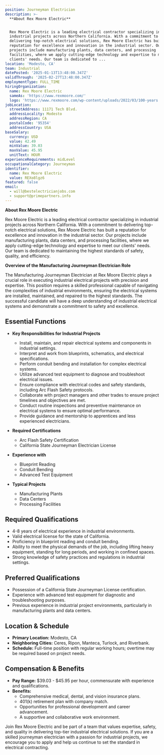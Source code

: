 ```yaml
---
position: Journeyman Electrician
description: >-
  **About Rex Moore Electric**


  Rex Moore Electric is a leading electrical contractor specializing in
  industrial projects across Northern California. With a commitment to
  delivering top-notch electrical solutions, Rex Moore Electric has built a
  reputation for excellence and innovation in the industrial sector. Our
  projects include manufacturing plants, data centers, and processing
  facilities, where we apply cutting-edge technology and expertise to meet our
  clients' needs. Our team is dedicated to ...
location: 'Modesto, CA'
team: Industrial
datePosted: '2025-01-13T13:48:00.347Z'
validThrough: '2025-02-27T13:48:00.347Z'
employmentType: FULL_TIME
hiringOrganization:
  name: Rex Moore Electric
  sameAs: 'https://www.rexmoore.com/'
  logo: 'https://www.rexmoore.com/wp-content/uploads/2022/03/100-years.png'
jobLocation:
  streetAddress: 11171 Tech Blvd.
  addressLocality: Modesto
  addressRegion: CA
  postalCode: '95354'
  addressCountry: USA
baseSalary:
  currency: USD
  value: 42.49
  minValue: 39.03
  maxValue: 45.95
  unitText: HOUR
experienceRequirements: midLevel
occupationalCategory: Journeyman
identifier:
  name: Rex Moore Electric
  value: REXo8lgz6
featured: false
email:
  - will@bestelectricianjobs.com
  - support@primepartners.info
---
```




**About Rex Moore Electric**

Rex Moore Electric is a leading electrical contractor specializing in industrial projects across Northern California. With a commitment to delivering top-notch electrical solutions, Rex Moore Electric has built a reputation for excellence and innovation in the industrial sector. Our projects include manufacturing plants, data centers, and processing facilities, where we apply cutting-edge technology and expertise to meet our clients' needs. Our team is dedicated to maintaining the highest standards of safety, quality, and efficiency.

**Overview of the Manufacturing Journeyman Electrician Role**

The Manufacturing Journeyman Electrician at Rex Moore Electric plays a crucial role in executing industrial electrical projects with precision and expertise. This position requires a skilled professional capable of navigating the complexities of industrial environments, ensuring the electrical systems are installed, maintained, and repaired to the highest standards. The successful candidate will have a deep understanding of industrial electrical systems and demonstrate a commitment to safety and excellence.

## Essential Functions

- **Key Responsibilities for Industrial Projects**
  - Install, maintain, and repair electrical systems and components in industrial settings.
  - Interpret and work from blueprints, schematics, and electrical specifications.
  - Perform conduit bending and installation for complex electrical systems.
  - Utilize advanced test equipment to diagnose and troubleshoot electrical issues.
  - Ensure compliance with electrical codes and safety standards, including Arc Flash Safety protocols.
  - Collaborate with project managers and other trades to ensure project timelines and objectives are met.
  - Conduct routine inspections and preventive maintenance on electrical systems to ensure optimal performance.
  - Provide guidance and mentorship to apprentices and less experienced electricians.

- **Required Certifications**
  - Arc Flash Safety Certification
  - California State Journeyman Electrician License

- **Experience with**
  - Blueprint Reading
  - Conduit Bending
  - Advanced Test Equipment

- **Typical Projects**
  - Manufacturing Plants
  - Data Centers
  - Processing Facilities

## Required Qualifications

- 4-8 years of electrical experience in industrial environments.
- Valid electrical license for the state of California.
- Proficiency in blueprint reading and conduit bending.
- Ability to meet the physical demands of the job, including lifting heavy equipment, standing for long periods, and working in confined spaces.
- Strong knowledge of safety practices and regulations in industrial settings.

## Preferred Qualifications

- Possession of a California State Journeyman License certification.
- Experience with advanced test equipment for diagnostic and troubleshooting purposes.
- Previous experience in industrial project environments, particularly in manufacturing plants and data centers.

## Location & Schedule

- **Primary Location:** Modesto, CA
- **Neighboring Cities:** Ceres, Ripon, Manteca, Turlock, and Riverbank.
- **Schedule:** Full-time position with regular working hours; overtime may be required based on project needs.

## Compensation & Benefits

- **Pay Range:** $39.03 - $45.95 per hour, commensurate with experience and qualifications.
- **Benefits:**
  - Comprehensive medical, dental, and vision insurance plans.
  - 401(k) retirement plan with company match.
  - Opportunities for professional development and career advancement.
  - A supportive and collaborative work environment.

Join Rex Moore Electric and be part of a team that values expertise, safety, and quality in delivering top-tier industrial electrical solutions. If you are a skilled journeyman electrician with a passion for industrial projects, we encourage you to apply and help us continue to set the standard in electrical contracting.
